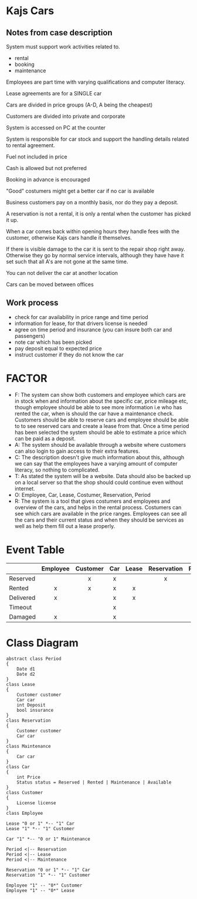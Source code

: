 # Kajs Cars

## Notes from case description
System must support work activities related to.
- rental
- booking
- maintenance

Employees are part time with varying qualifications and computer literacy.

Lease agreements are for a SINGLE car

Cars are divided in price groups (A-D, A being the cheapest)

Customers are divided into private and corporate

System is accessed on PC at the counter

System is responsible for car stock and support the handling details related to rental agreement.

Fuel not included in price

Cash is allowed but not preferred

Booking in advance is encouraged

"Good" costumers might get a better car if no car is available

Business customers pay on a monthly basis, nor do they pay a deposit.

A reservation is not a rental, it is only a rental when the customer has picked it up.

When a car comes back within opening hours they handle fees with the customer, otherwise Kajs cars handle it themselves.

If there is visible damage to the car it is sent to the repair shop right away. Otherwise they go by normal service intervals, although they have have it set such that all A's are not gone at the same time.

You can not deliver the car at another location

Cars can be moved between offices

## Work process
- check for car availability in price range and time period
- information for lease, for that drivers license is needed
- agree on time period and insurance (you can insure both car and passengers)
- note car which has been picked
- pay deposit equal to expected price
- instruct customer if they do not know the car

# FACTOR
- F: The system can show both customers and employee which cars are in stock when and information about the specific car, price mileage etc, though employee should be able to see more information i.e who has rented the car, when is should the car have a maintenance check. Customers should be able to reserve cars and employee should be able to to see reserved cars and create a lease from that. Once a time period has been selected the system should be able to estimate a price which can be paid as a deposit.
- A: The system should be available through a website where customers can also login to gain access to their extra features.
- C: The description doesn't give much information about this, although we can say that the employees have a varying amount of computer literacy, so nothing to complicated.
- T: As stated the system will be a website. Data should also be backed up on a local server so that the shop should could continue even without internet.
- O: Employee, Car, Lease, Costumer, Reservation, Period
- R: The system is a tool that gives costumers and employees and overview of the cars, and helps in the rental process. Costumers can see which cars are available in the price ranges. Employees can see all the cars and their current status and when they should be services as well as help them fill out a lease properly.

# Event Table
|           | Employee | Customer | Car | Lease | Reservation | Period |
| --------- | :------: | :------: | :-: | :---: | :---------: | :----: |
| Reserved  |          | x        | x   |       | x           |        |
| Rented    | x        | x        | x   | x     |             | x      |
| Delivered | x        |          | x   | x     |             |        |
| Timeout   |          |          | x   |       |             | x      |
| Damaged   | x        |          | x   |       |             | x      |

# Class Diagram
```plantuml
abstract class Period
{
    Date d1
    Date d2
}
class Lease
{
    Customer customer
    Car car
    int Deposit
    bool insurance
}
class Reservation
{
    Customer customer
    Car car
}
class Maintenance
{
    Car car
}
class Car
{
    int Price
    Status status = Reserved | Rented | Maintenance | Available
}
class Customer
{
    License license
}
class Employee

Lease "0 or 1" *-- "1" Car
Lease "1" *-- "1" Customer

Car "1" *-- "0 or 1" Maintenance

Period <|-- Reservation
Period <|-- Lease
Period <|-- Maintenance

Reservation "0 or 1" *-- "1" Car
Reservation "1" *-- "1" Customer

Employee "1" -- "0*" Customer
Employee "1" -- "0*" Lease
```
